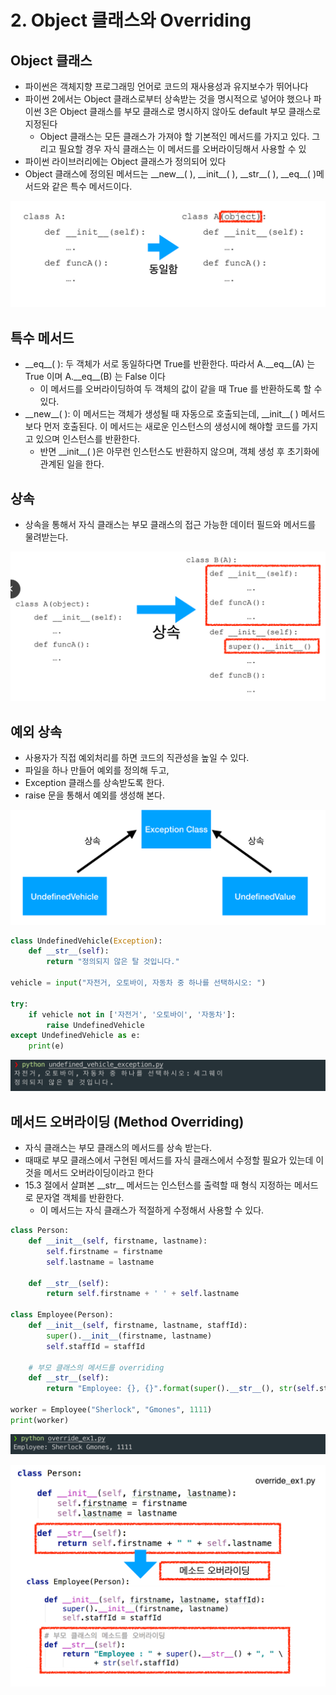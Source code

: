 # 2. Object 클래스와 Overriding

## Object 클래스

* 파이썬은 객체지향 프로그래밍 언어로 코드의 재사용성과 유지보수가 뛰어나다
* 파이썬 2에서는 Object 클래스로부터 상속받는 것을 명시적으로 넣어야 했으나 파이썬 3은 Object 클래스를 부모 클래스로 명시하지 않아도 default 부모 클래스로 지정된다
  * Object 클래스는 모든 클래스가 가져야 할 기본적인 메서드를 가지고 있다. 그리고 필요할 경우 자식 클래스는 이 메서드를 오버라이딩해서 사용할 수 있
* 파이썬 라이브러리에는 Object 클래스가 정의되어 있다
* Object 클래스에 정의된 메서드는 \_\_new\_\_\( \), \_\_init\_\_\( \), \_\_str\_\_\( \), \_\_eq\_\_\( \)메서드와 같은 특수 메서드이다.

![](.gitbook/assets/2019-12-28-2.02.10.png)

## 특수 메서드

* \_\_eq\_\_\( \): 두 객체가 서로 동일하다면 True를 반환한다. 따라서  A.\_\_eq\_\_\(A\) 는 True 이며 A.\_\_eq\_\_\(B\) 는 False 이다
  * 이 메서드를 오버라이딩하여 두 객체의 값이 같을 때 True 를 반환하도록 할 수 있다.
* \_\_new\_\_\( \): 이 메서드는 객체가 생성될 때 자동으로 호출되는데, \_\_init\_\_\( \) 메서드보다 먼저 호출된다. 이 메서드는 새로운 인스턴스의 생성시에 해야할 코드를 가지고 있으며 인스턴스를 반환한다.
  * 반면 \_\_init\_\_\( \)은 아무런 인스턴스도 반환하지 않으며, 객체 생성 후 초기화에 관계된 일을 한다.

## 상속

* 상속을 통해서 자식 클래스는 부모 클래스의 접근 가능한 데이터 필드와 메서드를 물려받는다.

![](.gitbook/assets/2019-12-28-2.09.21.png)

## 예외 상속

* 사용자가 직접 예외처리를 하면 코드의 직관성을 높일 수 있다.
* 파일을 하나 만들어 예외를 정의해 두고,
* Exception 클래스를 상속받도록 한다.
* raise 문을 통해서 예외를 생성해 본다.

![](.gitbook/assets/2019-12-28-2.11.50.png)

```python
class UndefinedVehicle(Exception):
    def __str__(self):
        return "정의되지 않은 탈 것입니다."

vehicle = input("자전거, 오토바이, 자동차 중 하나를 선택하시오: ")

try:
    if vehicle not in ['자전거', '오토바이', '자동차']:
        raise UndefinedVehicle
except UndefinedVehicle as e:
    print(e)
```

![](.gitbook/assets/2019-12-28-2.16.07.png)

## 메서드 오버라이딩 \(Method Overriding\)

* 자식 클래스는 부모 클래스의 메서드를 상속 받는다.
* 때때로 부모 클래스에서 구현된 메서드를 자식 클래스에서 수정할 필요가 있는데 이 것을 메서드 오버라이딩이라고 한다
* 15.3 절에서 살펴본 \_\_str\_\_ 메서드는 인스턴스를 출력할 때 형식 지정하는 메서드로 문자열 객체를 반환한다.
  * 이 메서드는 자식 클래스가 적절하게 수정해서 사용할 수 있다.

```python
class Person:
    def __init__(self, firstname, lastname):
        self.firstname = firstname
        self.lastname = lastname
    
    def __str__(self):
        return self.firstname + ' ' + self.lastname

class Employee(Person):
    def __init__(self, firstname, lastname, staffId):
        super().__init__(firstname, lastname)
        self.staffId = staffId
    
    # 부모 클래스의 메서드를 overriding
    def __str__(self):
        return "Employee: {}, {}".format(super().__str__(), str(self.staffId))

worker = Employee("Sherlock", "Gmones", 1111)
print(worker)
```

![](.gitbook/assets/2019-12-28-2.25.30.png)

![](.gitbook/assets/2019-12-28-2.25.51.png)

